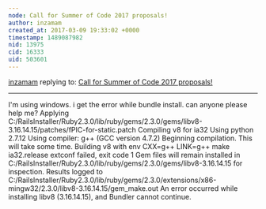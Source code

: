 ```yaml
---
node: Call for Summer of Code 2017 proposals!
author: inzamam
created_at: 2017-03-09 19:33:02 +0000
timestamp: 1489087982
nid: 13975
cid: 16333
uid: 503601
---
```




[inzamam](../profile/inzamam) replying to: [Call for Summer of Code 2017 proposals!](../notes/warren/02-28-2017/call-for-proposals)

----
I'm using windows. i get the error while bundle install. can anyone please help me?
Applying
C:/RailsInstaller/Ruby2.3.0/lib/ruby/gems/2.3.0/gems/libv8-3.16.14.15/patches/fPIC-for-static.patch
Compiling v8 for ia32
Using python 2.7.12
Using compiler: g++ (GCC version 4.7.2)
Beginning compilation. This will take some time.
Building v8 with env CXX=g++ LINK=g++ make ia32.release
extconf failed, exit code 1
Gem files will remain installed in
C:/RailsInstaller/Ruby2.3.0/lib/ruby/gems/2.3.0/gems/libv8-3.16.14.15 for
inspection.
Results logged to
C:/RailsInstaller/Ruby2.3.0/lib/ruby/gems/2.3.0/extensions/x86-mingw32/2.3.0/libv8-3.16.14.15/gem_make.out
An error occurred while installing libv8 (3.16.14.15), and Bundler cannot
continue.